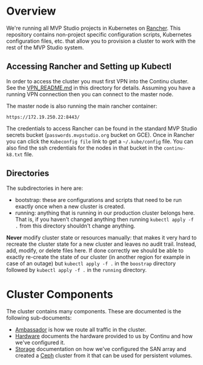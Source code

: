 # Overview

We're running all MVP Studio projects in Kubernetes on [Rancher](https://rancher.com/docs/rancher/v2.x/en/overview/).
This repository contains non-project specific configuration scripts, Kubernetes configuration files, etc. that allow you
to provision a cluster to work with the rest of the MVP Studio system.

## Accessing Rancher and Setting up Kubectl

In order to access the cluster you must first VPN into the Continu cluster. See the
[VPN_README.md](./docs/VPN_README.md) in this directory for details. Assuming you have a running VPN connection then you
can connect to the master node.

The master node is also running the main rancher container:
```
https://172.19.250.22:8443/
```

The credentials to access Rancher can be found in the standard MVP Studio secrets bucket (`passwords.mvpstudio.org`
bucket on GCE). Once in Rancher you can click the `Kubeconfig file` link to get a `~/.kube/config` file. You can also
find the ssh credentials for the nodes in that bucket in the `continu-k8.txt` file.

## Directories

The subdirectories in here are:

* bootstrap: these are configurations and scripts that need to be run exactly once when a new cluster is created.
* running: anything that is running in our production cluster belongs here. That is, if you haven't changed anything
  then running `kubectl apply -f .` from this directory shouldn't change anything.

**Never** modify cluster state or resources manually: that makes it very hard to recreate the cluster state for a new
cluster and leaves no audit trail. Instead, add, modify, or delete files here. If done correctly we should be able to
exactly re-create the state of our cluster (in another region for example in case of an outage) but `kubectl apply -f .`
in the `boostrap` directory followed by `kubectl apply -f .` in the `running` directory.

# Cluster Components

The cluster contains many components. These are documented is the following sub-documents:

* [Ambassador](./docs/AMBASSADOR.md) is how we route all traffic in the cluster.
* [Hardware](./docs/HARDWARE.md) documents the hardware provided to us by Continu and how we've configured it.
* [Storage](./docs/STORAGE.md) documentation on how we've configured the SAN array and created a
  [Ceph](https://docs.ceph.com/docs/master/start/intro/) cluster from it that can be used for persistent volumes.

